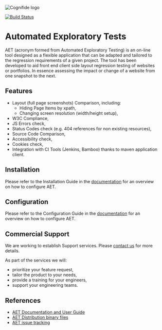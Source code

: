 ![Cognifide logo](http://cognifide.github.io/images/cognifide-logo.png)

[![Build Status](https://travis-ci.org/Cognifide/AET.svg?branch=master)](https://travis-ci.org/Cognifide/AET)

# Automated Exploratory Tests
AET (acronym formed from Automated Exploratory Testing) is an on-line tool designed as a flexible application that can be adapted and tailored to the regression requirements of a given project.
The tool has been developed to aid front end client side layout regression testing of websites or portfolios. In essence assessing the impact or change of a website from one snapshot to the next.

## Features

* Layout (full page screenshots) Comparison, including:
    * Hiding Page Items by xpath,
    * Changing screen resolution (width/height setup),
* W3C Compliance,
* JS Errors check,
* Status Codes check (e.g. 404 references for non existing resources),
* Source Code Comparison,
* Accessibility check,
* Cookies check,
* Integration with CI Tools (Jenkins, Bamboo) thanks to maven application client. 

## Installation
Please refer to the Installation Guide in the [documentation][aet-documentation] for an overview on how to configure AET.

## Configuration
Please refer to the Configuration Guide in the [documentation][aet-documentation] for an overview on how to configure AET.

## Commercial Support

We are working to establish Support services.
Please [contact us](mailto:labs-support@cognifide.com) for more details.

As part of the services we will:

* prioritize your feature request,
* tailor the product to your needs,
* provide a training for your engineers,
* support your engineering teams.

## References
* [AET Documentation and User Guide][aet-documentation]
* [AET Distribution binary files][aet-distribution]
* [AET issue tracking](https://cognifide.atlassian.net/browse/AET)

[aet-documentation]: https://cognifide.atlassian.net/wiki/display/AET/AET+1.3.2+Documentation
[aet-distribution]: https://cognifide.atlassian.net/wiki/display/AET/AET+1.3.2+Distribution
